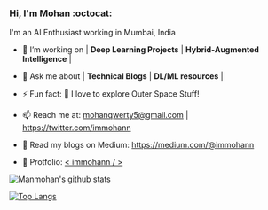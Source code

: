 ### Hi, I'm Mohan :octocat:
I'm an AI Enthusiast working in Mumbai, India


- 🔭 I’m working on | **Deep Learning Projects** | **Hybrid-Augmented Intelligence** | 
- 💬 Ask me about  | **Technical Blogs** | **DL/ML resources**  |
- ⚡ Fun fact: 🌌 I love to explore Outer Space Stuff!

- 📫 Reach me at: mohanqwerty5@gmail.com  |   https://twitter.com/immohann

- 📑 Read my blogs on Medium: https://medium.com/@immohann

- 👾 Protfolio: [ < immohann / > ](https://immohann.github.io/Portfolio/) 





![Manmohan's github stats](https://github-readme-stats.vercel.app/api?username=immohann&count_private=true&show_icons=true&theme=algolia)

[![Top Langs](https://github-readme-stats.vercel.app/api/top-langs/?username=immohann&layout=compact&show_icons=true&theme=algolia)](https://github.com/immohann/github-readme-stats)
